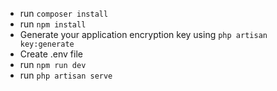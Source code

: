 - run `composer install`
- run `npm install`
- Generate your application encryption key using `php artisan key:generate`
- Create .env file
- run `npm run dev`
- run `php artisan serve`
